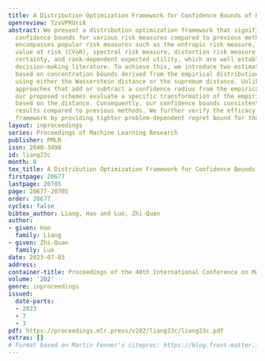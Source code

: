 ```yaml
---
title: A Distribution Optimization Framework for Confidence Bounds of Risk Measures
openreview: 7zvVPRUri8
abstract: We present a distribution optimization framework that significantly improves
  confidence bounds for various risk measures compared to previous methods. Our framework
  encompasses popular risk measures such as the entropic risk measure, conditional
  value at risk (CVaR), spectral risk measure, distortion risk measure, equivalent
  certainty, and rank-dependent expected utility, which are well established in risk-sensitive
  decision-making literature. To achieve this, we introduce two estimation schemes
  based on concentration bounds derived from the empirical distribution, specifically
  using either the Wasserstein distance or the supremum distance. Unlike traditional
  approaches that add or subtract a confidence radius from the empirical risk measures,
  our proposed schemes evaluate a specific transformation of the empirical distribution
  based on the distance. Consequently, our confidence bounds consistently yield tighter
  results compared to previous methods. We further verify the efficacy of the proposed
  framework by providing tighter problem-dependent regret bound for the CVaR bandit.
layout: inproceedings
series: Proceedings of Machine Learning Research
publisher: PMLR
issn: 2640-3498
id: liang23c
month: 0
tex_title: A Distribution Optimization Framework for Confidence Bounds of Risk Measures
firstpage: 20677
lastpage: 20705
page: 20677-20705
order: 20677
cycles: false
bibtex_author: Liang, Hao and Luo, Zhi-Quan
author:
- given: Hao
  family: Liang
- given: Zhi-Quan
  family: Luo
date: 2023-07-03
address: 
container-title: Proceedings of the 40th International Conference on Machine Learning
volume: '202'
genre: inproceedings
issued:
  date-parts:
  - 2023
  - 7
  - 3
pdf: https://proceedings.mlr.press/v202/liang23c/liang23c.pdf
extras: []
# Format based on Martin Fenner's citeproc: https://blog.front-matter.io/posts/citeproc-yaml-for-bibliographies/
---
```

